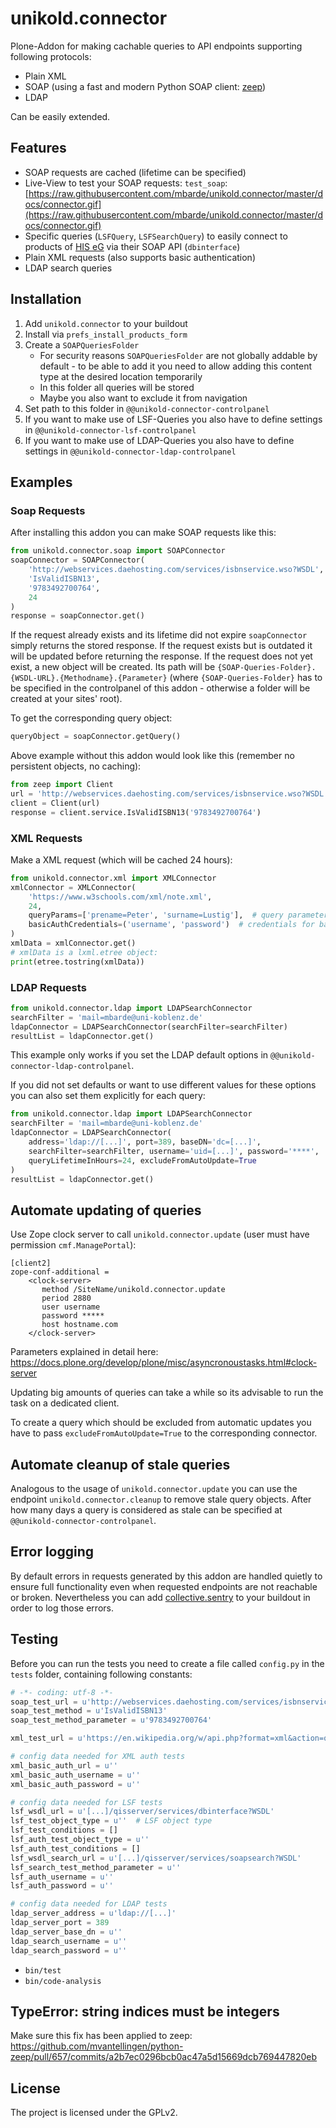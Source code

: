 

unikold.connector
=================

Plone-Addon for making cachable queries to API endpoints supporting following protocols:

- Plain XML
- SOAP (using a fast and modern Python SOAP client: [zeep](https://pypi.org/project/zeep/))
- LDAP

Can be easily extended.


Features
--------------

- SOAP requests are cached (lifetime can be specified)
- Live-View to test your SOAP requests: `test_soap`: [https://raw.githubusercontent.com/mbarde/unikold.connector/master/docs/connector.gif](https://raw.githubusercontent.com/mbarde/unikold.connector/master/docs/connector.gif)
- Specific queries (`LSFQuery`, `LSFSearchQuery`) to easily connect to products of [HIS eG](https://www.his.de) via their SOAP API (`dbinterface`)
- Plain XML requests (also supports basic authentication)
- LDAP search queries


Installation
--------------

1. Add `unikold.connector` to your buildout
2. Install via `prefs_install_products_form`
3. Create a `SOAPQueriesFolder`
    * For security reasons `SOAPQueriesFolder` are not globally   addable by default - to be able to add it you need to allow adding this content type at the desired location temporarily
    * In this folder all queries will be stored
    * Maybe you also want to exclude it from navigation
4. Set path to this folder in `@@unikold-connector-controlpanel`
5. If you want to make use of LSF-Queries you also have to define settings in `@@unikold-connector-lsf-controlpanel`
6. If you want to make use of LDAP-Queries you also have to define settings in `@@unikold-connector-ldap-controlpanel`


Examples
--------------

### Soap Requests

After installing this addon you can make SOAP requests like this:

```python
from unikold.connector.soap import SOAPConnector
soapConnector = SOAPConnector(
    'http://webservices.daehosting.com/services/isbnservice.wso?WSDL',  # URL to WSDL file
    'IsValidISBN13',                                                    # name of the method
    '9783492700764',                                                    # method parameter
    24                                                                  # lifetime of this request in hours
)
response = soapConnector.get()
```

If the request already exists and its lifetime did not expire `soapConnector` simply returns the stored response.
If the request exists but is outdated it will be updated before returning the response.
If the request does not yet exist, a new object will be created. Its path will be `{SOAP-Queries-Folder}.{WSDL-URL}.{Methodname}.{Parameter}` (where `{SOAP-Queries-Folder}` has to be specified in the controlpanel of this addon - otherwise a folder will be created at your sites' root).

To get the corresponding query object:

```python
queryObject = soapConnector.getQuery()
```

Above example without this addon would look like this (remember no persistent objects, no caching):

```python
from zeep import Client
url = 'http://webservices.daehosting.com/services/isbnservice.wso?WSDL'
client = Client(url)
response = client.service.IsValidISBN13('9783492700764')
```

### XML Requests

Make a XML request (which will be cached 24 hours):

```python
from unikold.connector.xml import XMLConnector
xmlConnector = XMLConnector(
    'https://www.w3schools.com/xml/note.xml',
    24,
    queryParams=['prename=Peter', 'surname=Lustig'],  # query parameters (optional)
    basicAuthCredentials=('username', 'password')  # credentials for basic authentication (optional)
)
xmlData = xmlConnector.get()
# xmlData is a lxml.etree object:
print(etree.tostring(xmlData))
```

### LDAP Requests

```python
from unikold.connector.ldap import LDAPSearchConnector
searchFilter = 'mail=mbarde@uni-koblenz.de'
ldapConnector = LDAPSearchConnector(searchFilter=searchFilter)
resultList = ldapConnector.get()
```

This example only works if you set the LDAP default options in `@@unikold-connector-ldap-controlpanel`.

If you did not set defaults or want to use different values for these options you can also set them explicitly for each query:

```python
from unikold.connector.ldap import LDAPSearchConnector
searchFilter = 'mail=mbarde@uni-koblenz.de'
ldapConnector = LDAPSearchConnector(
    address='ldap://[...]', port=389, baseDN='dc=[...]',
    searchFilter=searchFilter, username='uid=[...]', password='****',
    queryLifetimeInHours=24, excludeFromAutoUpdate=True
)
resultList = ldapConnector.get()
```

Automate updating of queries
--------------

Use Zope clock server to call `unikold.connector.update` (user must have permission `cmf.ManagePortal`):

```
[client2]
zope-conf-additional =
    <clock-server>
       method /SiteName/unikold.connector.update
       period 2880
       user username
       password *****
       host hostname.com
    </clock-server>
```

Parameters explained in detail here: https://docs.plone.org/develop/plone/misc/asyncronoustasks.html#clock-server

Updating big amounts of queries can take a while so its advisable to run the task on a dedicated client.

To create a query which should be excluded from automatic updates you have to pass `excludeFromAutoUpdate=True` to the corresponding connector.


Automate cleanup of stale queries
--------------

Analogous to the usage of `unikold.connector.update` you can use the endpoint `unikold.connector.cleanup` to remove stale query objects. After how many days a query is considered as stale can be specified at `@@unikold-connector-controlpanel`.


Error logging
--------------

By default errors in requests generated by this addon are handled quietly to ensure full functionality even when requested endpoints are not reachable or broken.
Nevertheless you can add [collective.sentry](https://github.com/collective/collective.sentry) to your buildout in order to log those errors.


Testing
--------------

Before you can run the tests you need to create a file called `config.py` in the `tests` folder,
containing following constants:

```python
# -*- coding: utf-8 -*-
soap_test_url = u'http://webservices.daehosting.com/services/isbnservice.wso?WSDL'
soap_test_method = u'IsValidISBN13'
soap_test_method_parameter = u'9783492700764'

xml_test_url = u'https://en.wikipedia.org/w/api.php?format=xml&action=query&prop=extracts&exintro&explaintext&redirects=1&titles=Rick_and_Morty'

# config data needed for XML auth tests
xml_basic_auth_url = u''
xml_basic_auth_username = u''
xml_basic_auth_password = u''

# config data needed for LSF tests
lsf_wsdl_url = u'[...]/qisserver/services/dbinterface?WSDL'
lsf_test_object_type = u''  # LSF object type
lsf_test_conditions = []
lsf_auth_test_object_type = u''
lsf_auth_test_conditions = []
lsf_wsdl_search_url = u'[...]/qisserver/services/soapsearch?WSDL'
lsf_search_test_method_parameter = u''
lsf_auth_username = u''
lsf_auth_password = u''

# config data needed for LDAP tests
ldap_server_address = u'ldap://[...]'
ldap_server_port = 389
ldap_server_base_dn = u''
ldap_search_username = u''
ldap_search_password = u''

```

* `bin/test`
* `bin/code-analysis`

TypeError: string indices must be integers
--------------

Make sure this fix has been applied to zeep: https://github.com/mvantellingen/python-zeep/pull/657/commits/a2b7ec0296bcb0ac47a5d15669dcb769447820eb


License
--------------

The project is licensed under the GPLv2.
